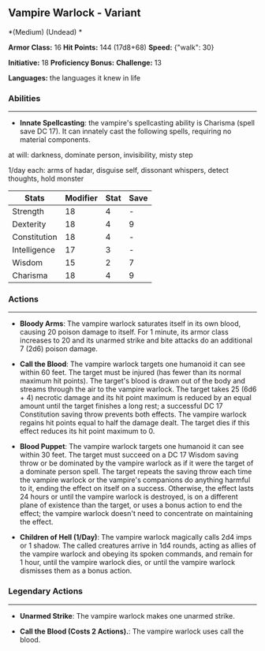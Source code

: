 ## Vampire Warlock - Variant
*(Medium) (Undead) *

**Armor Class:** 16
**Hit Points:** 144 (17d8+68)
**Speed:** {"walk": 30}

**Initiative:** 18
**Proficiency Bonus:**
**Challenge:** 13

**Languages:** the languages it knew in life

### Abilities
 --- 
- **Innate Spellcasting**: the vampire's spellcasting ability is Charisma (spell save DC 17). It can innately cast the following spells, requiring no material components.

at will: darkness, dominate person, invisibility, misty step

1/day each: arms of hadar, disguise self, dissonant whispers, detect thoughts, hold monster



| Stats | Modifier | Stat | Save
| ---- | ---- | ---- | ---- |
| Strength | 18 | 4 | - |
| Dexterity | 18 | 4 | 9 |
| Constitution | 18 | 4 | - |
| Intelligence | 17 | 3 | - |
| Wisdom | 15 | 2 | 7 |
| Charisma | 18 | 4 | 9 |

### Actions
 --- 
- **Bloody Arms**: The vampire warlock saturates itself in its own blood, causing 20 poison damage to itself. For 1 minute, its armor class increases to 20 and its unarmed strike and bite attacks do an additional 7 (2d6) poison damage.

- **Call the Blood**: The vampire warlock targets one humanoid it can see within 60 feet. The target must be injured (has fewer than its normal maximum hit points). The target's blood is drawn out of the body and streams through the air to the vampire warlock. The target takes 25 (6d6 + 4) necrotic damage and its hit point maximum is reduced by an equal amount until the target finishes a long rest; a successful DC 17 Constitution saving throw prevents both effects. The vampire warlock regains hit points equal to half the damage dealt. The target dies if this effect reduces its hit point maximum to 0.

- **Blood Puppet**: The vampire warlock targets one humanoid it can see within 30 feet. The target must succeed on a DC 17 Wisdom saving throw or be dominated by the vampire warlock as if it were the target of a dominate person spell. The target repeats the saving throw each time the vampire warlock or the vampire's companions do anything harmful to it, ending the effect on itself on a success. Otherwise, the effect lasts 24 hours or until the vampire warlock is destroyed, is on a different plane of existence than the target, or uses a bonus action to end the effect; the vampire warlock doesn't need to concentrate on maintaining the effect.

- **Children of Hell (1/Day)**: The vampire warlock magically calls 2d4 imps or 1 shadow. The called creatures arrive in 1d4 rounds, acting as allies of the vampire warlock and obeying its spoken commands, and remain for 1 hour, until the vampire warlock dies, or until the vampire warlock dismisses them as a bonus action.

### Legendary Actions
 --- 
- **Unarmed Strike**: The vampire warlock makes one unarmed strike.

- **Call the Blood (Costs 2 Actions).**: The vampire warlock uses call the blood.

